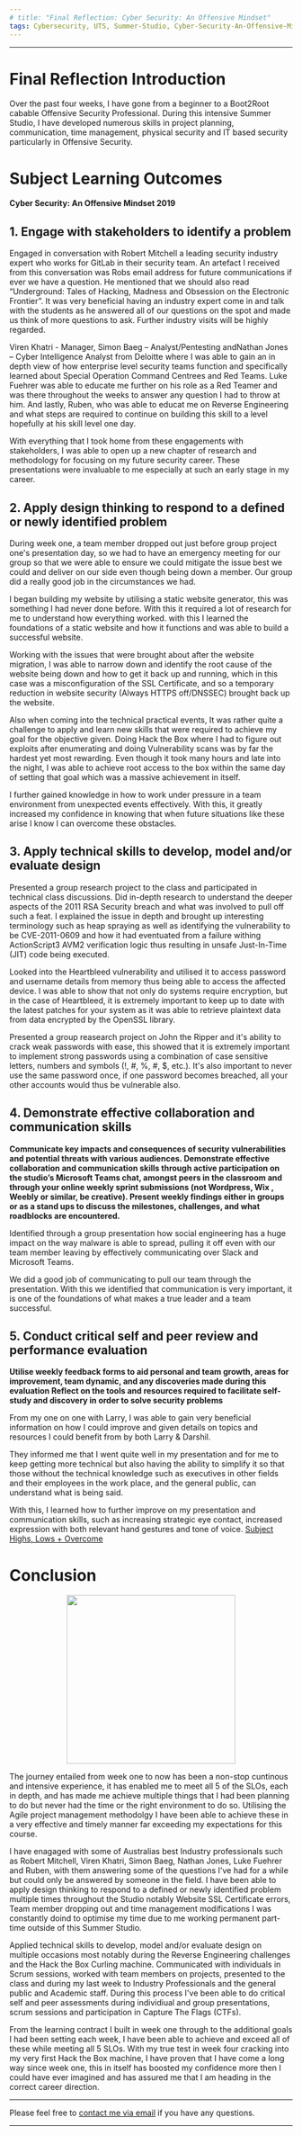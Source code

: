 ```yaml
---
# title: "Final Reflection: Cyber Security: An Offensive Mindset"
tags: Cybersecurity, UTS, Summer-Studio, Cyber-Security-An-Offensive-Mindset, Final-Reflection
---
```

___

# Final Reflection Introduction
Over the past four weeks, I have gone from a beginner to a Boot2Root cabable Offensive Security Professional. During this intensive Summer Studio, I have developed numerous skills in project planning, communication, time management, physical security and IT based security particularly in Offensive Security.


# Subject Learning Outcomes
**Cyber Security: An Offensive Mindset 2019**
## 1. Engage with stakeholders to identify a problem

Engaged in conversation with Robert Mitchell a leading security industry expert who works for GitLab in their security team. An artefact I received from this conversation was Robs email address for future communications if ever we have a question. He mentioned that we should also read “Underground: Tales of Hacking, Madness and Obsession on the Electronic Frontier”. It was very beneficial having an industry expert come in and talk with the students as he answered all of our questions on the spot and made us think of more questions to ask. Further industry visits will be highly regarded.

Viren Khatri - Manager, Simon Baeg – Analyst/Pentesting andNathan Jones – Cyber Intelligence Analyst from Deloitte where I was able to gain an in depth view of how enterprise level security teams function and specifically learned about Special Operation Command Centrees and Red Teams. Luke Fuehrer was able to educate me further on his role as a Red Teamer and was there throughout the weeks to answer any question I had to throw at him. And lastly, Ruben, who was able to educat me on Reverse Engineering and what steps are required to continue on building this skill to a level hopefully at his skill level one day.

With everything that I took home from these engagements with stakeholders, I was able to open up a new chapter of research and methodology for focusing on my future security career. These presentations were invaluable to me especially at such an early stage in my career.


## 2. Apply design thinking to respond to a defined or newly identified problem

During week one, a team member dropped out just before group project one's presentation day, so we had to have an emergency meeting for our group so that we were able to ensure we could mitigate the issue best we could and deliver on our side even though being down a member. Our group did a really good job in the circumstances we had.

I began building my website by utilising a static website generator, this was something I had never done before. With this it required a lot of research for me to understand how everything worked. with this I learned the foundations of a static website and how it functions and was able to build a successful website.

Working with the issues that were brought about after the website migration, I was able to narrow down and identify the root cause of the website being down and how to get it back up and running, which in this case was a misconfiguration of the SSL Certificate, and so a temporary reduction in website security (Always HTTPS off/DNSSEC) brought back up the website.

Also when coming into the technical practical events, It was rather quite a challenge to apply and learn new skills that were required to achieve my goal for the objective given. Doing Hack the Box where I had to figure out exploits after enumerating and doing Vulnerability scans was by far the hardest yet most rewarding. Even though it took many hours and late into the night, I was able to achieve root access to the box within the same day of setting that goal which was a massive achievement in itself.

I further gained knowledge in how to work under pressure in a team environment from unexpected events effectively. With this, it greatly increased my confidence in knowing that when future situations like these arise I know I can overcome these obstacles.    
 

## 3. Apply technical skills to develop, model and/or evaluate design

Presented a group research project to the class and participated in technical class discussions. Did in-depth research to understand the deeper aspects of the 2011 RSA Security breach and what was involved to pull off such a feat. I explained the issue in depth and brought up interesting terminology such as heap spraying as well as identifying the vulnerability to be CVE-2011-0609 and how it had eventuated from a failure withing ActionScript3 AVM2 verification logic thus resulting in unsafe Just-In-Time (JIT) code being executed.

Looked into the Heartbleed vulnerability and utilised it to access password and username details from memory thus being able to access the affected device. I was able to show that not only do systems require encryption, but in the case of Heartbleed, it  is extremely important to keep up to date with the latest patches for your system as it was able to retrieve plaintext data from data encrypted by the OpenSSL library.

Presented a group reasearch project on John the Ripper and it's ability to crack weak passwords with ease, this showed that it is extremely important to implement strong passwords using a combination of case sensitive letters, numbers and symbols (!, #, %, #, $, etc.). It's also important to never use the same password once, if one password becomes breached, all your other accounts would thus be vulnerable also.


## 4. Demonstrate effective collaboration and communication skills

**Communicate key impacts and consequences of security vulnerabilities and potential threats with various audiences.
    Demonstrate effective collaboration and communication skills through active participation on the studio’s Microsoft Teams chat, amongst peers in the classroom and through your online weekly sprint submissions (not Wordpress, Wix , Weebly or similar, be creative).
Present weekly findings either in groups or as a stand ups to discuss the milestones, challenges, and what roadblocks are encountered.**


Identified through a group presentation how social engineering has a huge impact on the way malware is able to spread, pulling it off even with our team member leaving by effectively communicating over Slack and Microsoft Teams.

We did a good job of communicating to pull our team through the presentation. With this we identified that communication is very important, it is one of the foundations of what makes a true leader and a team successful.


## 5. Conduct critical self and peer review and performance evaluation

**Utilise weekly feedback forms to aid personal and team growth, areas for improvement, team dynamic, and any discoveries made during this evaluation
    Reflect on the tools and resources required to facilitate self-study and discovery in order to solve security problems**

From my one on one with Larry, I was able to gain very beneficial information on how I could improve and given details on topics and resources I could benefit from by both Larry & Darshil.

They informed me that I went quite well in my presentation and for me to keep getting more technical but also having the ability to simplify it so that those without the technical knowledge such as executives in other fields and their employees in the work place, and the general public, can understand what is being said.

With this, I learned how to further improve on my presentation and communication skills, such as increasing strategic eye contact, increased expression with both relevant hand gestures and tone of voice.
[Subject Highs, Lows + Overcome](https://github.com/AlwaysExtreme/root9b/blob/master/screenshots/HighsLowsOvercome.pdf)


# Conclusion


<div style="text-align: center"><img src="/master/screenshots/Mid-Presentation.JPG" width="300" /></div>


The journey entailed from week one to now has been a non-stop cuntinous and intensive experience, it has enabled me to meet all 5 of the SLOs, each in depth, and has made me achieve multiple things that I had been planning to do but never had the time or the right environment to do so. Utilising the Agile project management methodolgy I have been able to achieve these in a very effective and timely manner far exceeding my expectations for this course.

I have enagaged with some of Australias best Industry professionals such as Robert Mitchell, Viren Khatri, Simon Baeg, Nathan Jones, Luke Fuehrer and Ruben, with them answering some of the questions I've had for a while but could only be answered by someone in the field. I have been able to apply design thinking to respond to a defined or newly identified problem multiple times throughout the Studio notably Website SSL Certificate errors, Team member dropping out and time management modifications I was constantly doind to optimise my time due to me working permanent part-time outside of this Summer Studio.

Applied technical skills to develop, model and/or evaluate design on multiple occasions most notably during the Reverse Engineering challenges and the Hack the Box Curling machine. Communicated with individuals in Scrum sessions, worked with team members on projects, presented to the class and during my last week to Industry Professionals and the general public and Academic staff. During this process I've been able to do critical self and peer assessments during individiual and group presentations, scrum sessions and participation in Capture The Flags (CTFs).

From the learning contract I built in week one through to the additional goals I had been setting each week, I have been able to achieve and exceed all of these while meeting all 5 SLOs. With my true test in week four cracking into my very first Hack the Box machine, I have proven that I have come a long way since week one, this in itself has boosted my confidence more then I could have ever imagined and has assured me that I am heading in the correct career direction.

---
Please feel free to [contact me via email](mailto:mitchell.l.tuck@student.uts.edu.au) if you have any questions.

<!--more-->

---

